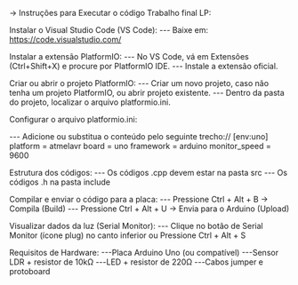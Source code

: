 -> Instruções para Executar o código Trabalho final LP:

Instalar o Visual Studio Code (VS Code):
--- Baixe em: https://code.visualstudio.com/

Instalar a extensão PlatformIO:
--- No VS Code, vá em Extensões (Ctrl+Shift+X) e procure por PlatformIO IDE.
--- Instale a extensão oficial.

Criar ou abrir o projeto PlatformIO:
--- Criar um novo projeto, caso não tenha um projeto PlatformIO, ou abrir projeto existente.
--- Dentro da pasta do projeto, localizar o arquivo platformio.ini.

Configurar o arquivo platformio.ini:

--- Adicione ou substitua o conteúdo pelo seguinte trecho://
[env:uno]
platform = atmelavr
board = uno
framework = arduino
monitor_speed = 9600

Estrutura dos códigos:
--- Os códigos .cpp devem estar na pasta src
--- Os códigos .h na pasta include

Compilar e enviar o código para a placa:
--- Pressione Ctrl + Alt + B → Compila (Build)
--- Pressione Ctrl + Alt + U → Envia para o Arduino (Upload)

Visualizar dados da luz (Serial Monitor):
--- Clique no botão de Serial Monitor (ícone plug) no canto inferior ou Pressione Ctrl + Alt + S

Requisitos de Hardware:
---Placa Arduino Uno (ou compatível)
---Sensor LDR + resistor de 10kΩ
---LED + resistor de 220Ω
---Cabos jumper e protoboard

